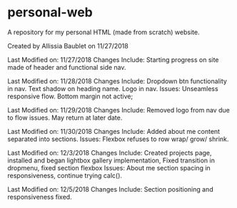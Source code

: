 # personal-web
A repository for my personal HTML (made from scratch) website.

Created by Allissia Baublet on 11/27/2018

Last Modified on: 11/27/2018
  Changes Include: Starting progress on site made of header and functional side nav.

Last Modified on: 11/28/2018
  Changes Include: Dropdown btn functionality in nav. Text shadow on heading name. Logo in nav.
  Issues: Unseamless responsive flow. Bottom margin not active;

Last Modified on: 11/29/2018
  Changes Include: Removed logo from nav due to flow issues. May return at later date.

Last Modified on: 11/30/2018
  Changes Include: Added about me content separated into sections.
  Issues: Flexbox refuses to row wrap/ grow/ shrink.

Last Modified on: 12/3/2018
  Changes Include: Created projects page, installed and began lightbox gallery implementation, Fixed transition in dropmenu, fixed section flexbox
  Issues: About me section spacing in responsiveness, continue trying calc().

Last Modified on: 12/5/2018
  Changes Include: Section positioning and responsiveness fixed.
